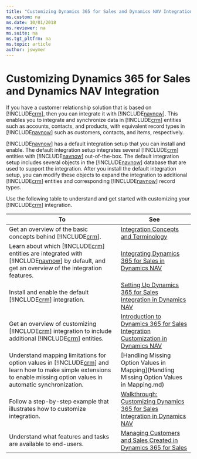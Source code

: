 ```yaml
---
title: "Customizing Dynamics 365 for Sales and Dynamics NAV Integration"
ms.custom: na
ms.date: 10/01/2018
ms.reviewer: na
ms.suite: na
ms.tgt_pltfrm: na
ms.topic: article
author: jswymer
---
```

# Customizing Dynamics 365 for Sales and Dynamics NAV Integration
If you have a customer relationship solution that is based on [!INCLUDE[crm](includes/crm_md.md)], then you can integrate it with [!INCLUDE[navnow](includes/navnow_md.md)]. This enables you to integrate and synchronize data in [!INCLUDE[crm](includes/crm_md.md)] entities such as accounts, contacts, and products, with equivalent record types in [!INCLUDE[navnow](includes/navnow_md.md)] such as customers, contacts, and items, respectively.  

 [!INCLUDE[navnow](includes/navnow_md.md)] has a default integration setup that you can install and enable. The default integration setup integrates several [!INCLUDE[crm](includes/crm_md.md)] entities with [!INCLUDE[navnow](includes/navnow_md.md)] out-of-the-box. The default integration setup includes several objects in the [!INCLUDE[navnow](includes/navnow_md.md)] database that are used to support the integration. After you install the default integration setup, you can modify these objects to expand the integration to additional [!INCLUDE[crm](includes/crm_md.md)] entities and corresponding [!INCLUDE[navnow](includes/navnow_md.md)] record types.  

 Use the following table to understand and get started with customizing your [!INCLUDE[crm](includes/crm_md.md)] integration.  

|**To**|**See**|  
|------------|-------------|  
|Get an overview of the basic concepts behind [!INCLUDE[crm](includes/crm_md.md)].|[Integration Concepts and Terminology](Dynamics-CRM-Integration-Concepts-and-Terminology.md)|
|Learn about which [!INCLUDE[crm](includes/crm_md.md)] entities are integrated with [!INCLUDE[navnow](includes/navnow_md.md)] by default, and get an overview of the integration features.|[Integrating Dynamics 365 for Sales in Dynamics NAV](Integrating-Dynamics-CRM-in-Dynamics-NAV.md)|  
|Install and enable the default [!INCLUDE[crm](includes/crm_md.md)] integration.|[Setting Up Dynamics 365 for Sales Integration in Dynamics NAV](Setting-Up-Dynamics-CRM-Integration.md)|
|Get an overview of customizing [!INCLUDE[crm](includes/crm_md.md)] integration to include additional [!INCLUDE[crm](includes/crm_md.md)] entities.|[Introduction to Dynamics 365 for Sales Integration Customization in Dynamics NAV](Introduction-to-Dynamics-CRM-Integration-Customization-in-Dynamics-NAV.md)|  
|Understand mapping limitations for option values in [!INCLUDE[crm](includes/crm_md.md)] and learn how to make simple extensions to enable missing option values in automatic synchronization.|[Handling Missing Option Values in Mapping](Handling Missing Option Values in Mapping.md)|
|Follow a step-by-step example that illustrates how to customize integration.|[Walkthrough: Customizing Dynamics 365 for Sales Integration in Dynamics NAV](Walkthrough--Customizing-Microsoft-Dynamics-CRM-Integration-in-Dynamics-NAV.md)|
|Understand what features and tasks are available to end-users.|[Managing Customers and Sales Created in Dynamics 365 for Sales](/dynamics-nav-app/marketing-integrate-dynamicscrm)|
